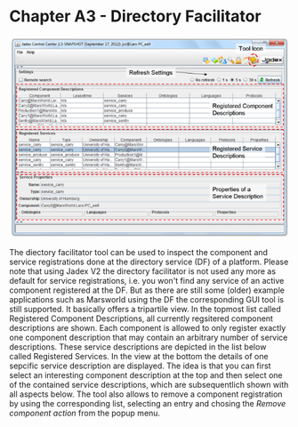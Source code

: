 <span>Chapter A3 - Directory Facilitator</span> 
===============================================

![A3 Directory Facilitator@df\_ov.png](df_ov.png)

The diectory facilitator tool can be used to inspect the component and service registrations done at the directory service (DF) of a platform. Please note that using Jadex V2 the directory facilitator is not used any more as default for service registrations, i.e. you won't find any service of an active component registered at the DF. But as there are still some (older) example applications such as Marsworld using the DF the corresponding GUI tool is still supported. It basically offers a tripartile view. In the topmost list called Registered Component Descriptions, all currently regsitered component descriptions are shown. Each component is allowed to only register exactly one component description that may contain an arbitrary number of service descriptions. These service descriptions are depicted in the list below called Registered Services. In the view at the bottom the details of one sepcific service description are displayed. The idea is that you can first select an interesting component description at the top and then select one of the contained service descriptions, which are subsequentlich shown with all aspects below. The tool also allows to remove a component registration by using the corresponding list, selecting an entry and chosing the *Remove component action* from the popup menu.
